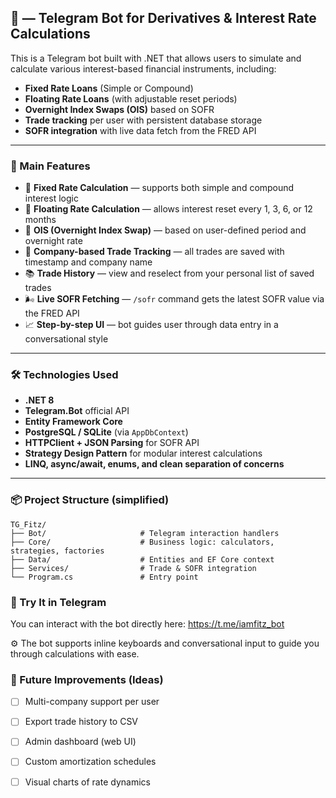 ## 🤖 — Telegram Bot for Derivatives & Interest Rate Calculations

This is a Telegram bot built with .NET that allows users to simulate and calculate various interest-based financial instruments, including:

- **Fixed Rate Loans** (Simple or Compound)
- **Floating Rate Loans** (with adjustable reset periods)
- **Overnight Index Swaps (OIS)** based on SOFR
- **Trade tracking** per user with persistent database storage
- **SOFR integration** with live data fetch from the FRED API

---

### 🧠 Main Features

- 🏦 **Fixed Rate Calculation** — supports both simple and compound interest logic  
- 🌊 **Floating Rate Calculation** — allows interest reset every 1, 3, 6, or 12 months  
- 🌙 **OIS (Overnight Index Swap)** — based on user-defined period and overnight rate  
- 🏢 **Company-based Trade Tracking** — all trades are saved with timestamp and company name  
- 📚 **Trade History** — view and reselect from your personal list of saved trades  
- 🌬️ **Live SOFR Fetching** — `/sofr` command gets the latest SOFR value via the FRED API  
- 📈 **Step-by-step UI** — bot guides user through data entry in a conversational style

---

### 🛠️ Technologies Used

- **.NET 8**  
- **Telegram.Bot** official API  
- **Entity Framework Core**  
- **PostgreSQL / SQLite** (via `AppDbContext`)  
- **HTTPClient + JSON Parsing** for SOFR API  
- **Strategy Design Pattern** for modular interest calculations  
- **LINQ, async/await, enums, and clean separation of concerns**

---

### 📦 Project Structure (simplified)

```
TG_Fitz/
├── Bot/                     # Telegram interaction handlers
├── Core/                    # Business logic: calculators, strategies, factories
├── Data/                    # Entities and EF Core context
├── Services/                # Trade & SOFR integration
└── Program.cs               # Entry point
```

### 📱 Try It in Telegram

You can interact with the bot directly here: https://t.me/iamfitz_bot

⚙️ The bot supports inline keyboards and conversational input to guide you through calculations with ease.

### 🧪 Future Improvements (Ideas)

- [ ] Multi-company support per user  
- [ ] Export trade history to CSV  
- [ ] Admin dashboard (web UI)  
- [ ] Custom amortization schedules  
- [ ] Visual charts of rate dynamics

